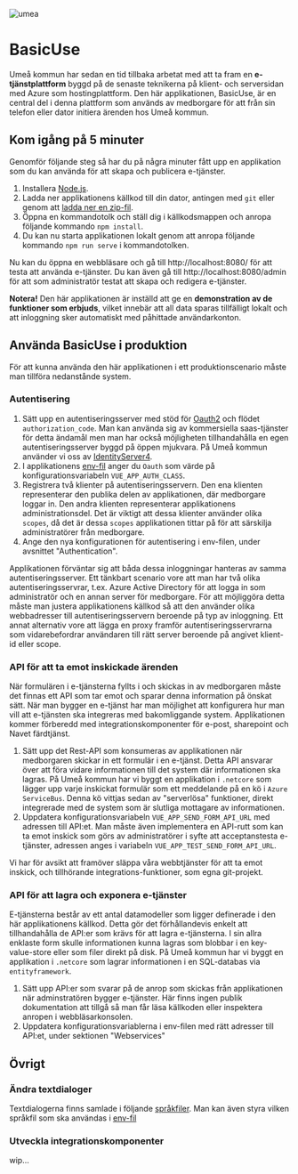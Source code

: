 ![umea](https://umea.se/images/18.65771eb14bfe25fed29810/1426436622111/Umea_kommun.png)

# BasicUse

Umeå kommun har sedan en tid tillbaka arbetat med att ta fram en **e-tjänstplattform** byggd på de senaste teknikerna på klient- och serversidan med Azure som hostingplattform. Den här applikationen, BasicUse, är en central del i denna plattform som används av medborgare för att från sin telefon eller dator initiera ärenden hos Umeå kommun. 

## Kom igång på 5 minuter

Genomför följande steg så har du på några minuter fått upp en applikation som du kan använda för att skapa och publicera e-tjänster.

1. Installera [Node.js](https://nodejs.org/en/download/).
2. Ladda ner applikationens källkod till din dator, antingen med `git` eller genom att [ladda ner en zip-fil](https://github.com/umea-kommun/BasicUse/archive/master.zip).
3. Öppna en kommandotolk och ställ dig i källkodsmappen och anropa följande kommando `npm install`.
4. Du kan nu starta applikationen lokalt genom att anropa följande kommando `npm run serve` i kommandotolken.

Nu kan du öppna en webbläsare och gå till http://localhost:8080/ för att testa att använda e-tjänster. Du kan även gå till http://localhost:8080/admin för att som administratör testat att skapa och redigera e-tjänster. 

**Notera!** Den här applikationen är inställd att ge en **demonstration av de funktioner som erbjuds**, vilket innebär att all data sparas tillfälligt lokalt och att inloggning sker automatiskt med påhittade användarkonton.


## Använda BasicUse i produktion

För att kunna använda den här applikationen i ett produktionscenario måste man tillföra nedanstånde system.

### Autentisering

1. Sätt upp en autentiseringsserver med stöd för [Oauth2](https://oauth.net/) och flödet `authorization_code`. Man kan använda sig av kommersiella saas-tjänster för detta ändamål men man har också möjligheten tillhandahålla en egen autentiseringsserver byggd på öppen mjukvara. På Umeå kommun använder vi oss av [IdentityServer4](https://identityserver.io/).
1. I applikationens [env-fil](https://github.com/umea-kommun/BasicUse/blob/master/.env) anger du `Oauth` som värde på konfigurationsvariabeln `VUE_APP_AUTH_CLASS`.
2. Registrera två klienter på autentiseringsservern. Den ena klienten representerar den publika delen av applikationen, där medborgare loggar in. Den andra klienten representerar applikationens administrationsdel. Det är viktigt att dessa klienter använder olika `scopes`, då det är dessa `scopes` applikationen tittar på för att särskilja administratörer från medborgare. 
3. Ange den nya konfigurationen för autentisering i env-filen, under avsnittet "Authentication".

Applikationen förväntar sig att båda dessa inloggningar hanteras av samma autentiseringsserver. Ett tänkbart scenario vore att man har två olika autentiseringsservrar, t.ex. Azure Active Directory för att logga in som administratör och en annan server för medborgare. För att möjliggöra detta måste man justera applikationens källkod så att den använder olika webbadresser till autentiseringsservern beroende på typ av inloggning. Ett annat alternativ vore att lägga en proxy framför autentiseringsservrarna som vidarebefordrar användaren till rätt server beroende på angivet klient-id eller scope. 

### API för att ta emot inskickade ärenden

När formulären i e-tjänsterna fyllts i och skickas in av medborgaren måste det finnas ett API som tar emot och sparar denna information på önskat sätt. När man bygger en e-tjänst har man möjlighet att konfigurera hur man vill att e-tjänsten ska integreras med bakomliggande system. Applikationen kommer förberedd med integrationskomponenter för e-post, sharepoint och Navet färdtjänst.

1. Sätt upp det Rest-API som konsumeras av applikationen när medborgaren skickar in ett formulär i en e-tjänst. Detta API ansvarar över att föra vidare informationen till det system där informationen ska lagras. På Umeå kommun har vi byggt en applikation i `.netcore` som lägger upp varje inskickat formulär som ett meddelande på en kö i `Azure ServiceBus`. Denna kö vittjas sedan av "serverlösa" funktioner, direkt integrerade med de system som är slutliga mottagare av informationen. 
2. Uppdatera konfigurationsvariabeln `VUE_APP_SEND_FORM_API_URL` med adressen till API:et. Man måste även implementera en API-rutt som kan ta emot inskick som görs av administratörer i syfte att acceptanstesta e-tjänster, adressen anges i variabeln `VUE_APP_TEST_SEND_FORM_API_URL`.

Vi har för avsikt att framöver släppa våra webbtjänster för att ta emot inskick, och tillhörande integrations-funktioner, som egna git-projekt.

### API för att lagra och exponera e-tjänster

E-tjänsterna består av ett antal datamodeller som ligger definerade i den här applikationens källkod. Detta gör det förhållandevis enkelt att tillhandahålla de API:er som krävs för att lagra e-tjänsterna. I sin allra enklaste form skulle informationen kunna lagras som blobbar i en key-value-store eller som filer direkt på disk. På Umeå kommun har vi byggt en applikation i `.netcore` som lagrar informationen i en SQL-databas via `entityframework`.

1. Sätt upp API:er som svarar på de anrop som skickas från applikationen när adminstratören bygger e-tjänster. Här finns ingen publik dokumentation att tillgå så man får läsa källkoden eller inspektera anropen i webbläsarkonsolen.
2. Uppdatera konfigurationsvariablerna i env-filen med rätt adresser till API:et, under sektionen "Webservices"


## Övrigt

### Ändra textdialoger

Textdialogerna finns samlade i följande [språkfiler](https://github.com/umea-kommun/BasicUse/tree/master/src/locales). Man kan även styra vilken språkfil som ska användas i [env-fil](https://github.com/umea-kommun/BasicUse/blob/master/.env)

### Utveckla integrationskomponenter

wip...


